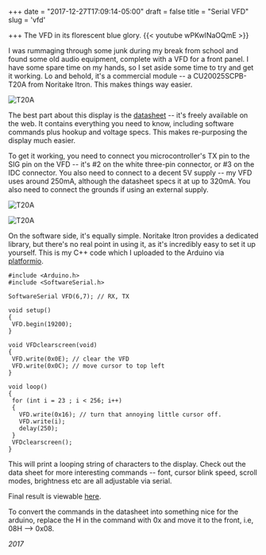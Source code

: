 +++
date = "2017-12-27T17:09:14-05:00"
draft = false
title = "Serial VFD"
slug = 'vfd'

+++
The VFD in its florescent blue glory.
{{< youtube wPKwINaOQmE >}}

I was rummaging through some junk during my break from school and found some old audio equipment, complete with a VFD for a front panel. I have some spare time on my hands, so I set aside some time to try and get it working. Lo and behold, it's a commercial module -- a CU20025SCPB-T20A from Noritake Itron. This makes things way easier.

![T20A][one]

The best part about this display is the [datasheet](/pdf/CU20025SCPB-T20A-05.pdf) -- it's freely available on the web. It contains everything you need to know, including software commands plus hookup and voltage specs. This makes re-purposing the display much easier. 

To get it working, you need to connect you microcontroller's TX pin to the SIG pin on the VFD -- it's #2 on the white three-pin connector, or #3 on the IDC connector. You also need to connect to a decent 5V supply -- my VFD uses around 250mA, although the datasheet specs it at up to 320mA. You also need to connect the grounds if using an external supply.

![T20A][three]

![T20A][two]

On the software side, it's equally simple. Noritake Itron provides a dedicated library, but there's no real point in using it, as it's incredibly easy to set it up yourself. This is my C++ code which I uploaded to the Arduino via [platformio](http://platformio.org/).



 ```
#include <Arduino.h>
#include <SoftwareSerial.h>

SoftwareSerial VFD(6,7); // RX, TX
 
void setup()
{
  VFD.begin(19200);
}

void VFDclearscreen(void)
{
  VFD.write(0x0E); // clear the VFD
  VFD.write(0x0C); // move cursor to top left
}
 
void loop()
{
  for (int i = 23 ; i < 256; i++)
  {
    VFD.write(0x16); // turn that annoying little cursor off.
    VFD.write(i);
    delay(250);
  }
  VFDclearscreen();
}
```

This will print a looping string of characters to the display. Check out the data sheet for more interesting commands -- font, cursor blink speed, scroll modes, brightness etc are all adjustable via serial.

Final result is viewable [here](https://youtu.be/wPKwINaOQmE).

 To convert the commands in the datasheet into something nice for the arduino, replace the H in the command with 0x and move it to the front, i.e, 08H --> 0x08.

*2017*

[one]: /img/VFD/IMG_0079.JPG
[two]: /img/VFD/IMG_0081.JPG
[three]: /img/VFD/IMG_0080.JPG
